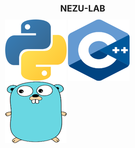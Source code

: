 <div>
  <center><h1>NEZU-LAB</h1></center>
</div>
<div style="display:inline-block">
  <img alt"Python3" src="https://raw.githubusercontent.com/nezu-lab/nezu-lab/main/python.png" width="200" height="200"/>
  <img alt="C++" src="https://raw.githubusercontent.com/nezu-lab/nezu-lab/main/cpp.png" width="200" height="200"/>
  <img alt="Go" src="https://raw.githubusercontent.com/nezu-lab/nezu-lab/main/golang.png" width="200" height="200"/>
</div>
